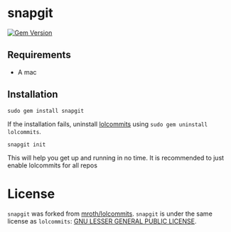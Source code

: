 # snapgit

[![Gem Version](https://badge.fury.io/rb/snapgit.svg)](https://rubygems.org/gems/snapgit)

## Requirements

- A mac

## Installation

```
sudo gem install snapgit
```

If the installation fails, uninstall [lolcommits](https://github.com/mroth/lolcommits) using `sudo gem uninstall lolcommits`.

```
snapgit init
```

This will help you get up and running in no time. It is recommended to just enable lolcommits for all repos

# License

`snapgit` was forked from [mroth/lolcommits](https://github.com/mroth/lolcommits). `snapgit` is under the same license as `lolcommits`: [GNU LESSER GENERAL PUBLIC LICENSE](https://github.com/snapgit/snapgit/blob/master/LICENSE).

